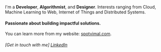 
I'm a **Developer**, **Algorithmist**, and **Designer**. Interests ranging from Cloud, Machine Learning to Web, Internet of Things and Distributed Systems.

#### Passionate about building impactful solutions. 

You can learn more from my website: [spotvimal.com](https://spotvimal.com).

###### [Get in touch with me] [LinkedIn](https://www.linkedin.com/in/vimalmoorthykrishnamoorthy/)

